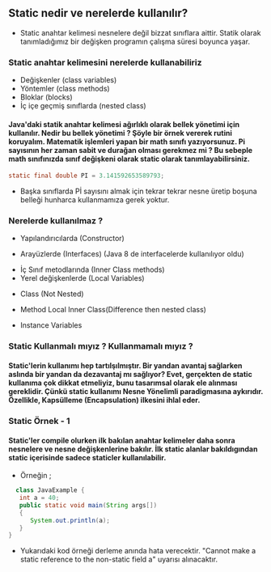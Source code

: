 ## Static nedir ve nerelerde kullanılır?
* Static anahtar kelimesi nesnelere değil bizzat sınıflara aittir. Statik olarak tanımladığımız bir değişken programın çalışma süresi boyunca yaşar.
### Static anahtar kelimesini nerelerde kullanabiliriz
* Değişkenler (class variables)
* Yöntemler (class methods)
* Bloklar (blocks)
* İç içe geçmiş sınıflarda (nested class)
#### Java'daki statik anahtar kelimesi ağırlıklı olarak bellek yönetimi için kullanılır. Nedir bu bellek yönetimi ? Şöyle bir örnek vererek rutini koruyalım. Matematik işlemleri yapan bir math sınıfı yazıyorsunuz. Pi sayısının her zaman sabit ve durağan olması gerekmez mi ? Bu sebeple math sınıfınızda sınıf değişkeni olarak static olarak tanımlayabilirsiniz.
```java 
static final double PI = 3.141592653589793;
```
* Başka sınıflarda Pİ sayısını almak için tekrar tekrar nesne üretip boşuna belleği hunharca kullanmamıza gerek yoktur.
### Nerelerde kullanılmaz ?
* Yapılandırıcılarda (Constructor)
- Arayüzlerde (Interfaces) (Java 8 de interfacelerde kullanılıyor oldu)
+ İç Sınıf metodlarında (Inner Class methods)
+ Yerel değişkenlerde (Local Variables)
* Class (Not Nested)
- Method Local Inner Class(Difference then nested class)
+ Instance Variables
### Static Kullanmalı mıyız ? Kullanmamalı mıyız ? 
#### Static'lerin kullanımı hep tartılşılmıştır. Bir yandan avantaj sağlarken aslında bir yandan da dezavantaj mı sağlıyor? Evet, gerçekten de static kullanıma çok dikkat etmeliyiz, bunu tasarımsal olarak ele alınması gereklidir. Çünkü static kullanımı Nesne Yönelimli paradigmasına aykırıdır. Özellikle, Kapsülleme (Encapsulation) ilkesini ihlal eder.

### Static Örnek - 1
#### Static'ler compile olurken ilk bakılan anahtar kelimeler daha sonra nesnelere ve nesne değişkenlerine bakılır. İlk static alanlar bakıldıgından static içerisinde sadece staticler kullanılabilir. 
* Örneğin ;
```java
  class JavaExample {
   int a = 40; 
   public static void main(String args[])
   {
      System.out.println(a);
   }
}
```
* Yukarıdaki kod örneği derleme anında hata verecektir. "Cannot make a static reference to the non-static field a" uyarısı alınacaktır.
